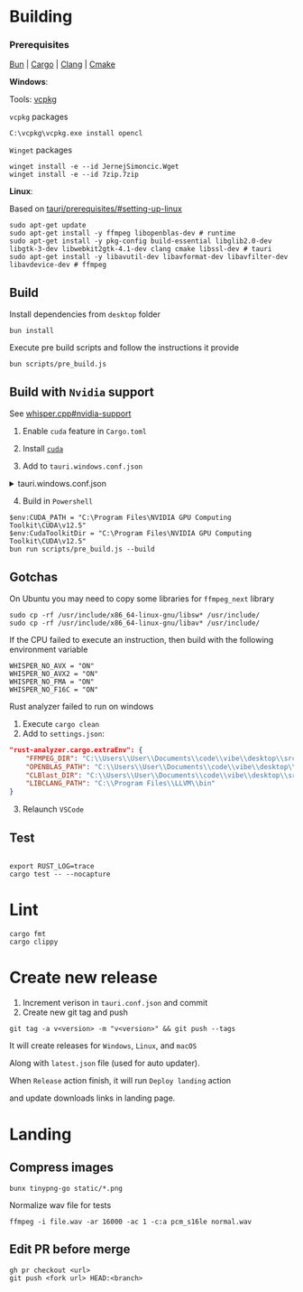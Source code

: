 # Building

### Prerequisites

[Bun](https://bun.sh/) | [Cargo](https://www.rust-lang.org/tools/install) | [Clang](https://releases.llvm.org/download.html) | [Cmake](https://cmake.org/download/)

**Windows**:

Tools: [vcpkg](https://vcpkg.io/en/)

`vcpkg` packages

```console
C:\vcpkg\vcpkg.exe install opencl
```

`Winget` packages

```console
winget install -e --id JernejSimoncic.Wget
winget install -e --id 7zip.7zip
```

**Linux**:

Based on [tauri/prerequisites/#setting-up-linux](https://tauri.app/v1/guides/getting-started/prerequisites/#setting-up-linux)

```console
sudo apt-get update
sudo apt-get install -y ffmpeg libopenblas-dev # runtime
sudo apt-get install -y pkg-config build-essential libglib2.0-dev libgtk-3-dev libwebkit2gtk-4.1-dev clang cmake libssl-dev # tauri
sudo apt-get install -y libavutil-dev libavformat-dev libavfilter-dev libavdevice-dev # ffmpeg
```

## Build

Install dependencies from `desktop` folder

```console
bun install
```

Execute pre build scripts and follow the instructions it provide

```console
bun scripts/pre_build.js
```

## Build with `Nvidia` support

See [whisper.cpp#nvidia-support](https://github.com/ggerganov/whisper.cpp?tab=readme-ov-file#nvidia-gpu-support)

1. Enable `cuda` feature in `Cargo.toml`

2. Install [`cuda`](https://developer.nvidia.com/cuda-downloads)

3. Add to `tauri.windows.conf.json`

<details>

<summary>tauri.windows.conf.json</summary>

```json
{
	"bundle": {
		"resources": {
			"ffmpeg\\bin\\x64\\*.dll": "./",
			"openblas\\bin\\*.dll": "./",
			"clblast\\bin\\*.dll": "./",
			"C:\\vcpkg\\packages\\opencl_x64-windows\\bin\\*.dll": "./",
			"C:\\Program Files\\NVIDIA GPU Computing Toolkit\\CUDA\\v12.5\\bin\\cudart64_*": "./",
			"C:\\Program Files\\NVIDIA GPU Computing Toolkit\\CUDA\\v12.5\\bin\\cublas64_*": "./",
			"C:\\Program Files\\NVIDIA GPU Computing Toolkit\\CUDA\\v12.5\\bin\\cublasLt64_*": "./"
		}
	}
}
```

</details>

4. Build in `Powershell`

```console
$env:CUDA_PATH = "C:\Program Files\NVIDIA GPU Computing Toolkit\CUDA\v12.5"
$env:CudaToolkitDir = "C:\Program Files\NVIDIA GPU Computing Toolkit\CUDA\v12.5"
bun run scripts/pre_build.js --build
```

## Gotchas

On Ubuntu you may need to copy some libraries for `ffmpeg_next` library

```console
sudo cp -rf /usr/include/x86_64-linux-gnu/libsw* /usr/include/
sudo cp -rf /usr/include/x86_64-linux-gnu/libav* /usr/include/
```

If the CPU failed to execute an instruction, then build with the following environment variable

```console
WHISPER_NO_AVX = "ON"
WHISPER_NO_AVX2 = "ON"
WHISPER_NO_FMA = "ON"
WHISPER_NO_F16C = "ON"
```

Rust analyzer failed to run on windows

1. Execute `cargo clean`
2. Add to `settings.json`:

```json
"rust-analyzer.cargo.extraEnv": {
	"FFMPEG_DIR": "C:\\Users\\User\\Documents\\code\\vibe\\desktop\\src-tauri\\ffmpeg",
	"OPENBLAS_PATH": "C:\\Users\\User\\Documents\\code\\vibe\\desktop\\src-tauri\\openblas",
	"CLBlast_DIR": "C:\\Users\\User\\Documents\\code\\vibe\\desktop\\src-tauri\\clblast",
	"LIBCLANG_PATH": "C:\\Program Files\\LLVM\\bin"
}
```

3. Relaunch `VSCode`

## Test

````

export RUST_LOG=trace
cargo test -- --nocapture

````

# Lint

```console
cargo fmt
cargo clippy
````

# Create new release

1. Increment verison in `tauri.conf.json` and commit
2. Create new git tag and push

```console
git tag -a v<version> -m "v<version>" && git push --tags
```

It will create releases for `Windows`, `Linux`, and `macOS`

Along with `latest.json` file (used for auto updater).

When `Release` action finish, it will run `Deploy landing` action

and update downloads links in landing page.

# Landing

## Compress images

```console
bunx tinypng-go static/*.png
```

Normalize wav file for tests

```console
ffmpeg -i file.wav -ar 16000 -ac 1 -c:a pcm_s16le normal.wav
```

## Edit PR before merge

```console
gh pr checkout <url>
git push <fork url> HEAD:<branch>
```

